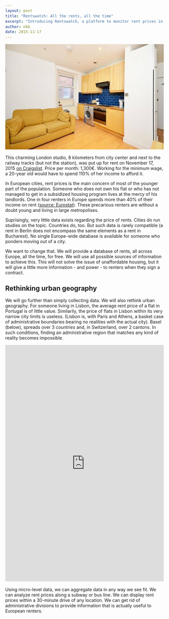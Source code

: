 ```yaml
---
layout: post
title: "Rentswatch: All the rents, all the time"
excerpt: "Introducing Rentswatch, a platform to monitor rent prices in Europe."
author: nkb
date: 2015-11-17
---
```


![Flat in London](../images/cl-london.jpg)

This charming London studio, 8 kilometers from city center and next to the railway tracks (but not the station), was put up for rent on November 17, 2015 [on Craigslist](http://london.craigslist.co.uk/apa/5301605580.html). Price per month: 1,300€. Working for the minimum wage, a 20-year old would have to spend 110% of her income to afford it.

In European cities, rent prices is the main concern of most of the younger part of the population. Someone who does not own his flat or who has not managed to get in a subsidized housing program lives at the mercy of his landlords. One in four renters in Europe spends more than 40% of their income on rent ([source: Eurostat](http://ec.europa.eu/eurostat/statistics-explained/index.php/Housing_conditions#Housing_affordability)). These precarious renters are without a doubt young and living in large metropolises.

Suprisingly, very little data exists regarding the price of rents. Cities do run studies on the topic. Countries do, too. But such data is rarely compatible (a rent in Berlin does not encompass the same elements as a rent in Bucharest). No single Europe-wide database is available for someone who ponders moving out of a city.

We want to change that. We will provide a database of rents, all across Europe, all the time, for free. We will use all possible sources of information to achieve this. This will not solve the issue of unaffordable housing, but it will give a little more information - and power - to renters when they sign a contract.

## Rethinking urban geography

We will go further than simply collecting data. We will also rethink urban geography. For someone living in Lisbon, the average rent price of a flat in Portugal is of little value. Similarily, the price of flats in Lisbon within its very narrow city limits is useless. (Lisbon is, with Paris and Athens, a basket case of administrative boundaries bearing no realities with the actual city). Basel (below), spreads over 3 _countries_ and, in Switzerland, over 2 cantons. In such conditions, finding an administrative region that matches any kind of reality becomes impossible.

<iframe frameborder="0" class="juxtapose" width="100%" height="750" src="https://cdn.knightlab.com/libs/juxtapose/latest/embed/index.html?uid=8fb96f38-8ca0-11e5-a524-0e7075bba956"></iframe>

Using micro-level data, we can aggregate data in any way we see fit. We can analyze rent prices along a subway or bus line. We can display rent prices within a 30-minute drive of any location. We can get rid of administrative divisions to provide information that is actually useful to European renters.
